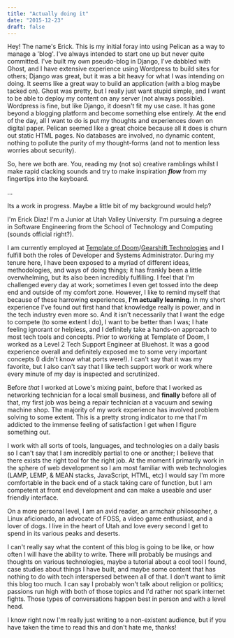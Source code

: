 ```yaml
---
title: "Actually doing it"
date: "2015-12-23"
draft: false
---
```


Hey! The name's Erick. This is my initial foray into using Pelican as a way to manage a 'blog'. I've always intended to start one up but never quite committed. I've built my own pseudo-blog in Django, I've dabbled with Ghost, and I have extensive experience using Wordpress to build sites for others; Django was great, but it was a bit heavy for what I was intending on doing. It seems like a great way to build an application (with a blog maybe tacked on). Ghost was pretty, but I really just want stupid simple, and I want to be able to deploy my content on any server (not always possible). Wordpress is fine, but like Django, it doesn't fit my use case. It has gone beyond a blogging platform and become something else entirely. At the end of the day, all I want to do is put my thoughts and experiences down on digital paper. Pelican seemed like a great choice because all it does is churn out static HTML pages. No databases are involved, no dynamic content, nothing to pollute the purity of my thought-forms (and not to mention less worries about security).

So, here we both are. You, reading my (not so) creative ramblings whilst I make rapid clacking sounds and try to make inspiration **_flow_** from my fingertips into the keyboard.

...

Its a work in progress. Maybe a little bit of my background would help?

I'm Erick Diaz! I'm a Junior at Utah Valley University. I'm pursuing a degree in Software Engineering from the School of Technology and Computing (sounds official right?).

I am currently employed at [Template of Doom](http://www.templateofdoom.com)/[Gearshift Technologies](http://www.gearshifttech.com) and I fulfill both the roles of Developer and Systems Administrator. During my tenure here, I have been exposed to a myriad of different ideas, methodologies, and ways of doing things; it has frankly been a little overwhelming, but its also been incredibly fulfilling. I feel that I'm challenged every day at work; sometimes I even get tossed into the deep end and outside of my comfort zone. However, I like to remind myself that because of these harrowing experiences, **I'm actually learning**. In my short experience I've found out first hand that knowledge really is power, and in the tech industry even more so. And it isn't necessarily that I want the edge to compete (to some extent I do), I want to be better than I was; I hate feeling ignorant or helpless, and I definitely take a hands-on approach to most tech tools and concepts.
Prior to working at Template of Doom, I worked as a Level 2 Tech Support Engineer at Bluehost. It was a good experience overall and definitely exposed me to some very important concepts (I didn't know what ports were!). I can't say that it was my favorite, but I also can't say that I like tech support work or work where every minute of my day is inspected and scrutinized.

Before _that_ I worked at Lowe's mixing paint, before that I worked as networking technician for a local small business, and **finally** before all of that, my first job was being a repair technician at a vacuum and sewing machine shop. The majority of my work experience has involved problem solving to some extent. This is a pretty strong indicator to me that I'm addicted to the immense feeling of satisfaction I get when I figure something out.

I work with all sorts of tools, languages, and technologies on a daily basis so I can't say that I am incredibly partial to one or another; I believe that there exists the right tool for the right job. At the moment I primarily work in the sphere of web development so I am most familiar with web technologies (LAMP, LEMP, & MEAN stacks, JavaScript, HTML, etc) I would say I'm more comfortable in the back end of a stack taking care of function, but I am competent at front end development and can make a useable and user friendly interface.

On a more personal level, I am an avid reader, an armchair philosopher, a Linux aficionado, an advocate of FOSS, a video game enthusiast, and a lover of dogs. I live in the heart of Utah and love every second I get to spend in its various peaks and deserts.

I can't really say what the content of this blog is going to be like, or how often I will have the ability to write. There will probably be musings and thoughts on various technologies, maybe a tutorial about a cool tool I found, case studies about things I have built, and maybe some content that has nothing to do with tech interspersed between all of that. I don't want to limit this blog too much. I can say I probably won't talk about religion or politics; passions run high with both of those topics and I'd rather not spark internet fights. Those types of conversations happen best in person and with a level head.

I know right now I'm really just writing to a non-existent audience, but if you have taken the time to read this and don't hate me, thanks!
